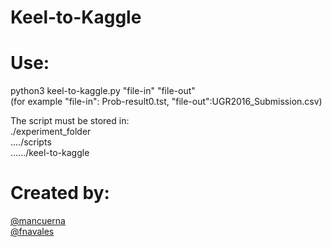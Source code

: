 # Keel-to-Kaggle

# Use:
python3 keel-to-kaggle.py "file-in" "file-out"   
(for example "file-in": Prob-result0.tst, "file-out":UGR2016_Submission.csv)

The script must be stored in:   
./experiment_folder  
..../scripts  
....../keel-to-kaggle  

# Created by:
[@mancuerna](https://github.com/Mancuerna)  
[@fnavales](https://github.com/Fnavales)
